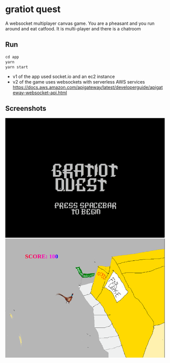 # gratiot quest

A websocket multiplayer canvas game. You are a pheasant and you run around and
eat catfood. It is multi-player and there is a chatroom

## Run

```
cd app
yarn
yarn start
```

- v1 of the app used socket.io and an ec2 instance
- v2 of the game uses websockets with serverless AWS services
  https://docs.aws.amazon.com/apigateway/latest/developerguide/apigateway-websocket-api.html

## Screenshots

![](1.png) ![](2.png)
